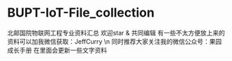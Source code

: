 # BUPT-IoT-File_collection
 北邮国院物联网工程专业资料汇总
 欢迎star & 共同编辑
 有一些不太方便放上来的资料可以加我微信获取：JeffCurry \n
 同时推荐大家关注我的微信公众号：果园成长手册 在里面会更新一些文字资料
